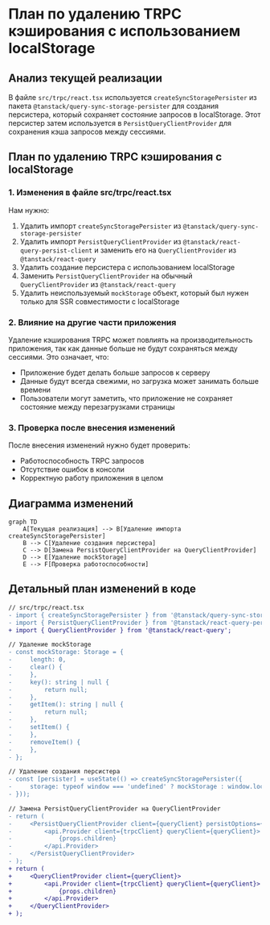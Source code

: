 # План по удалению TRPC кэширования с использованием localStorage

## Анализ текущей реализации

В файле `src/trpc/react.tsx` используется `createSyncStoragePersister` из пакета `@tanstack/query-sync-storage-persister` для создания персистера, который сохраняет состояние запросов в localStorage. Этот персистер затем используется в `PersistQueryClientProvider` для сохранения кэша запросов между сессиями.

## План по удалению TRPC кэширования с localStorage

### 1. Изменения в файле src/trpc/react.tsx

Нам нужно:

1. Удалить импорт `createSyncStoragePersister` из `@tanstack/query-sync-storage-persister`
2. Удалить импорт `PersistQueryClientProvider` из `@tanstack/react-query-persist-client` и заменить его на `QueryClientProvider` из `@tanstack/react-query`
3. Удалить создание персистера с использованием localStorage
4. Заменить `PersistQueryClientProvider` на обычный `QueryClientProvider` из `@tanstack/react-query`
5. Удалить неиспользуемый `mockStorage` объект, который был нужен только для SSR совместимости с localStorage

### 2. Влияние на другие части приложения

Удаление кэширования TRPC может повлиять на производительность приложения, так как данные больше не будут сохраняться между сессиями. Это означает, что:

- Приложение будет делать больше запросов к серверу
- Данные будут всегда свежими, но загрузка может занимать больше времени
- Пользователи могут заметить, что приложение не сохраняет состояние между перезагрузками страницы

### 3. Проверка после внесения изменений

После внесения изменений нужно будет проверить:

- Работоспособность TRPC запросов
- Отсутствие ошибок в консоли
- Корректную работу приложения в целом

## Диаграмма изменений

```mermaid
graph TD
    A[Текущая реализация] --> B[Удаление импорта createSyncStoragePersister]
    B --> C[Удаление создания персистера]
    C --> D[Замена PersistQueryClientProvider на QueryClientProvider]
    D --> E[Удаление mockStorage]
    E --> F[Проверка работоспособности]
```

## Детальный план изменений в коде

```diff
// src/trpc/react.tsx
- import { createSyncStoragePersister } from '@tanstack/query-sync-storage-persister';
- import { PersistQueryClientProvider } from '@tanstack/react-query-persist-client';
+ import { QueryClientProvider } from '@tanstack/react-query';

// Удаление mockStorage
- const mockStorage: Storage = {
-     length: 0,
-     clear() {
-     },
-     key(): string | null {
-         return null;
-     },
-     getItem(): string | null {
-         return null;
-     },
-     setItem() {
-     },
-     removeItem() {
-     },
- };

// Удаление создания персистера
- const [persister] = useState(() => createSyncStoragePersister({
-     storage: typeof window === 'undefined' ? mockStorage : window.localStorage,
- }));

// Замена PersistQueryClientProvider на QueryClientProvider
- return (
-     <PersistQueryClientProvider client={queryClient} persistOptions={{ persister, maxAge: Infinity }}>
-         <api.Provider client={trpcClient} queryClient={queryClient}>
-             {props.children}
-         </api.Provider>
-     </PersistQueryClientProvider>
- );
+ return (
+     <QueryClientProvider client={queryClient}>
+         <api.Provider client={trpcClient} queryClient={queryClient}>
+             {props.children}
+         </api.Provider>
+     </QueryClientProvider>
+ );
